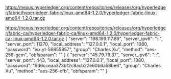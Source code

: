 https://nexus.hyperledger.org/content/repositories/releases/org/hyperledger/fabric/hyperledger-fabric/linux-amd64-1.2.0/hyperledger-fabric-linux-amd64-1.2.0.tar.gz

 

https://nexus.hyperledger.org/content/repositories/releases/org/hyperledger/fabric-ca/hyperledger-fabric-ca/linux-amd64-1.2.0/hyperledger-fabric-ca-linux-amd64-1.2.0.tar.gz
            {
  "server": "198.199.117.89",
  "server_ipv6": "::",
  "server_port": 11270,
  "local_address": "127.0.0.1",
  "local_port": 1080,
  "password": "isx.yt-56855857",
  "group": "Charles Xu",
  "method": "aes-256-gcm",
  "obfsparam": ""
}
{ "server": "45.79.79.37", "server_ipv6": "::", "server_port": 443, "local_address": "127.0.0.1", "local_port": 1080, "password": "9d6cceaa373bf2c8acb22e60b6a58be6", "group": "Charles Xu", "method": "aes-256-cfb", "obfsparam": "" } 
        
